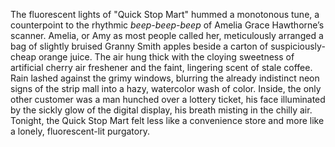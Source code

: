 The fluorescent lights of "Quick Stop Mart" hummed a monotonous tune, a counterpoint to the rhythmic *beep-beep-beep* of Amelia Grace Hawthorne’s scanner.  Amelia, or Amy as most people called her, meticulously arranged a bag of slightly bruised Granny Smith apples beside a carton of suspiciously-cheap orange juice.  The air hung thick with the cloying sweetness of artificial cherry air freshener and the faint, lingering scent of stale coffee.  Rain lashed against the grimy windows, blurring the already indistinct neon signs of the strip mall into a hazy, watercolor wash of color. Inside, the only other customer was a man hunched over a lottery ticket, his face illuminated by the sickly glow of the digital display, his breath misting in the chilly air.  Tonight, the Quick Stop Mart felt less like a convenience store and more like a lonely, fluorescent-lit purgatory.
